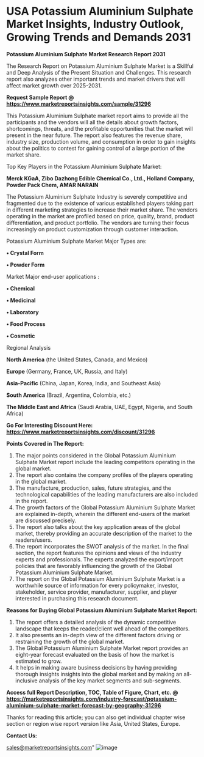 # USA Potassium Aluminium Sulphate Market Insights, Industry Outlook, Growing Trends and Demands 2031

<strong>Potassium Aluminium Sulphate Market Research Report 2031</strong>

The Research Report on Potassium Aluminium Sulphate Market is a Skillful and Deep Analysis of the Present Situation and Challenges. This research report also analyzes other important trends and market drivers that will affect market growth over 2025-2031.

<strong>Request Sample Report @ <a href=https://www.marketreportsinsights.com/sample/31296>https://www.marketreportsinsights.com/sample/31296</a></strong>

This Potassium Aluminium Sulphate market report aims to provide all the participants and the vendors will all the details about growth factors, shortcomings, threats, and the profitable opportunities that the market will present in the near future. The report also features the revenue share, industry size, production volume, and consumption in order to gain insights about the politics to contest for gaining control of a large portion of the market share.

Top Key Players in the Potassium Aluminium Sulphate Market:

<strong>Merck KGaA, Zibo Dazhong Edible Chemical Co., Ltd., Holland Company, Powder Pack Chem, AMAR NARAIN</strong>

The Potassium Aluminium Sulphate Industry is severely competitive and fragmented due to the existence of various established players taking part in different marketing strategies to increase their market share. The vendors operating in the market are profiled based on price, quality, brand, product differentiation, and product portfolio. The vendors are turning their focus increasingly on product customization through customer interaction.

Potassium Aluminium Sulphate Market Major Types are:

<strong>• Crystal Form

• Powder Form</strong>

Market Major end-user applications :

<strong>• Chemical

• Medicinal

• Laboratory

• Food Process

• Cosmetic</strong>

Regional Analysis

</u><strong><b>North America</b></strong> (the United States, Canada, and Mexico)

<strong><b>Europe </b></strong>(Germany, France, UK, Russia, and Italy)

<strong><b>Asia-Pacific</b></strong> (China, Japan, Korea, India, and Southeast Asia)

<strong><b>South America</b></strong> (Brazil, Argentina, Colombia, etc.)

<strong><b>The Middle East and Africa</b></strong> (Saudi Arabia, UAE, Egypt, Nigeria, and South Africa)

<strong>Go For Interesting Discount Here: <a href=https://www.marketreportsinsights.com/discount/31296>https://www.marketreportsinsights.com/discount/31296</a></strong>

<strong>Points Covered in The Report:</strong>
<ol>
  <li>The major points considered in the Global Potassium Aluminium Sulphate Market report include the leading competitors operating in the global market.</li>
  <li>The report also contains the company profiles of the players operating in the global market.</li>
  <li>The manufacture, production, sales, future strategies, and the technological capabilities of the leading manufacturers are also included in the report.</li>
  <li>The growth factors of the Global Potassium Aluminium Sulphate Market are explained in-depth, wherein the different end-users of the market are discussed precisely.</li>
  <li>The report also talks about the key application areas of the global market, thereby providing an accurate description of the market to the readers/users.</li>
  <li>The report incorporates the SWOT analysis of the market. In the final section, the report features the opinions and views of the industry experts and professionals. The experts analyzed the export/import policies that are favorably influencing the growth of the Global Potassium Aluminium Sulphate Market.</li>
  <li>The report on the Global Potassium Aluminium Sulphate Market is a worthwhile source of information for every policymaker, investor, stakeholder, service provider, manufacturer, supplier, and player interested in purchasing this research document.</li>
</ol>
<strong>Reasons for Buying Global Potassium Aluminium Sulphate Market Report:</strong>

<ol>
  <li>The report offers a detailed analysis of the dynamic competitive landscape that keeps the reader/client well ahead of the competitors.</li>
  <li>It also presents an in-depth view of the different factors driving or restraining the growth of the global market.</li>
  <li>The Global Potassium Aluminium Sulphate Market report provides an eight-year forecast evaluated on the basis of how the market is estimated to grow.</li>
  <li>It helps in making aware business decisions by having providing thorough insights insights into the global market and by making an all-inclusive analysis of the key market segments and sub-segments.</li>
</ol>
<strong>Access full Report Description, TOC, Table of Figure, Chart, etc. @ <a href=https://marketreportsinsights.com/industry-forecast/potassium-aluminium-sulphate-market-forecast-by-geography-31296>https://marketreportsinsights.com/industry-forecast/potassium-aluminium-sulphate-market-forecast-by-geography-31296</a></strong>


Thanks for reading this article; you can also get individual chapter wise section or region wise report version like Asia, United States, Europe.

<strong>Contact Us:</strong>

sales@marketreportsinsights.com"
![image](https://github.com/user-attachments/assets/2621012f-fd7c-4807-8ae2-7d701862fb33)
